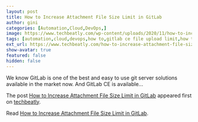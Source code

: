 ```yaml
---
layout: post
title: How to Increase Attachment File Size Limit in GitLab
author: gini
categories: [Automation,Cloud,DevOps,]
image: https://www.techbeatly.com/wp-content/uploads/2020/11/how-to-increase-attachment-file-size-limit-in-gitlab-1.png
tags: [automation,cloud,devops,how to,gitlab ce file upload limit,how to increase gitlab file upload limit,increase gitlab filesize limit,modify gitlab file upload limit,]
ext_url: https://www.techbeatly.com/how-to-increase-attachment-file-size-limit-in-gitlab/
show-avatar: true
featured: false
hidden: false
---
```


<p>We know GitLab is one of the best and easy to use git server solutions available in the market now. And GitLab CE is available&#46;&#46;&#46;</p>
<p>The post <a href="https://www.techbeatly.com/how-to-increase-attachment-file-size-limit-in-gitlab/">How to Increase Attachment File Size Limit in GitLab</a> appeared first on <a href="https://www.techbeatly.com">techbeatly</a>.</p>

Read [How to Increase Attachment File Size Limit in GitLab](https://www.techbeatly.com/how-to-increase-attachment-file-size-limit-in-gitlab/).